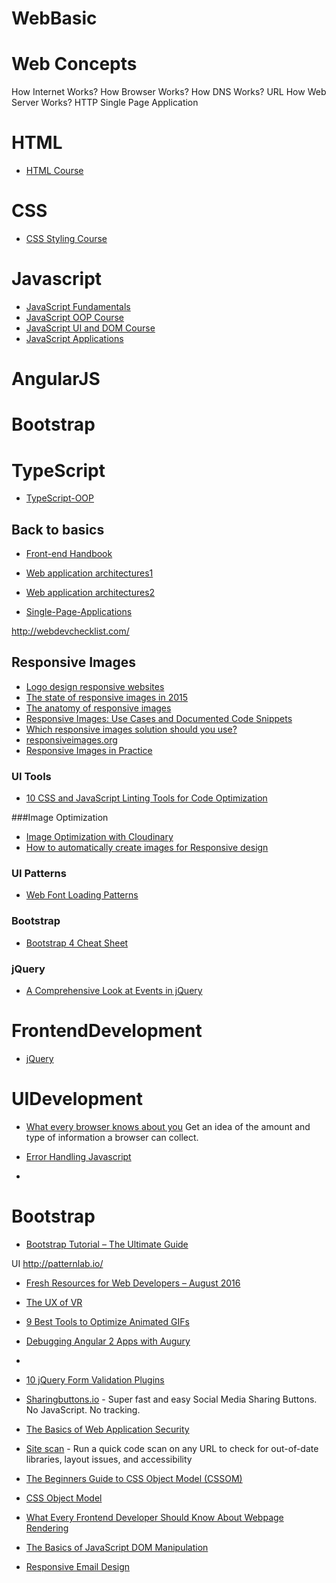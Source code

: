 # WebBasic

# Web Concepts
How Internet Works?
How Browser Works?
How DNS Works?
URL
How Web Server Works?
HTTP
Single Page Application

# HTML
* [HTML Course](https://github.com/TelerikAcademy/HTML)
 
# CSS
* [CSS Styling Course](https://github.com/TelerikAcademy/CSS)

# Javascript
* [JavaScript Fundamentals](https://github.com/TelerikAcademy/JavaScript-Fundamentals)
* [JavaScript OOP Course](https://github.com/TelerikAcademy/JavaScript-OOP)
* [JavaScript UI and DOM Course](https://github.com/TelerikAcademy/JavaScript-UI-and-DOM)
* [JavaScript Applications](https://github.com/TelerikAcademy/JavaScript-Applications)

# AngularJS

# Bootstrap

# TypeScript
* [TypeScript-OOP](https://github.com/TelerikAcademy/TypeScript-OOP)




## Back to basics
* [Front-end Handbook](https://www.gitbook.com/book/frontendmasters/front-end-handbook/details)
* [Web application architectures1](http://blog.octo.com/en/new-web-application-architectures-and-impacts-for-enterprises-1/)
* [Web application architectures2](http://blog.octo.com/en/new-web-application-architectures-and-impacts-for-enterprises-2/)


* [Single-Page-Applications](https://github.com/TelerikAcademy/Single-Page-Applications)



http://webdevchecklist.com/


## Responsive Images
* [Logo design responsive websites](https://www.smashingmagazine.com/2016/04/logo-design-responsive-websites/)
* [The state of responsive images in 2015](http://www.webdesignerdepot.com/2015/08/the-state-of-responsive-images/)
* [The anatomy of responsive images](https://jakearchibald.com/2015/anatomy-of-responsive-images/)
* [Responsive Images: Use Cases and Documented Code Snippets](https://dev.opera.com/articles/responsive-images/)
* [Which responsive images solution should you use?](https://css-tricks.com/which-responsive-images-solution-should-you-use/)
* [responsiveimages.org](https://responsiveimages.org/)
* [Responsive Images in Practice](http://alistapart.com/article/responsive-images-in-practice)


### UI Tools
* [10 CSS and JavaScript Linting Tools for Code Optimization](http://www.hongkiat.com/blog/code-optimization-css-js-linting-tools/)

###Image Optimization
* [Image Optimization with Cloudinary](https://davidwalsh.name/image-optimization-cloudinary)
* [How to automatically create images for Responsive design](http://cloudinary.com/blog/how_to_automatically_create_images_for_responsive_design)
 

### UI Patterns
* [Web Font Loading Patterns](https://www.bramstein.com/writing/web-font-loading-patterns.html)

### Bootstrap
* [Bootstrap 4 Cheat Sheet](http://hackerthemes.com/bootstrap-cheatsheet)


### jQuery
* [A Comprehensive Look at Events in jQuery](http://www.sitepoint.com/comprehensive-events-jquery/)


# FrontendDevelopment


* [jQuery](https://github.com/ramyrams/FrontendDevelopment/blob/master/jquery.md) 



# UIDevelopment
* [What every browser knows about you](http://webkay.robinlinus.com/) Get an idea of the amount and type of information a browser can collect.

* [Error Handling Javascript](http://www.sitepoint.com/proper-error-handling-javascript/)
* 

# Bootstrap
* [Bootstrap Tutorial – The Ultimate Guide](https://www.webcodegeeks.com/css/bootstrap/bootstrap-tutorial/?)


UI
http://patternlab.io/

* [Fresh Resources for Web Developers – August 2016](http://www.hongkiat.com/blog/designers-developers-monthly-08-2016/)
* [The UX of VR](http://www.uxofvr.com/)
* [9 Best Tools to Optimize Animated GIFs](http://www.hongkiat.com/blog/tools-to-optimize-animating-gifs/)


* [Debugging Angular 2 Apps with Augury](https://scotch.io/tutorials/debugging-angular-2-apps-with-augury)
* 

* [10 jQuery Form Validation Plugins](https://www.sitepoint.com/10-jquery-form-validation-plugins/)

* [Sharingbuttons.io](http://sharingbuttons.io) - Super fast and easy Social Media Sharing Buttons. No JavaScript. No tracking.


* [The Basics of Web Application Security](http://martinfowler.com/articles/web-security-basics.html)
* [Site scan](https://developer.microsoft.com/en-us/microsoft-edge/tools/staticscan/) - Run a quick code scan on any URL to check for out-of-date libraries, layout issues, and accessibility


* [The Beginners Guide to CSS Object Model (CSSOM)](http://www.hongkiat.com/blog/css-object-model-cssom/)
* [CSS Object Model](http://nimbupani.com/css-object-model.html)
* [What Every Frontend Developer Should Know About Webpage Rendering](http://frontendbabel.info/articles/webpage-rendering-101/)
* [The Basics of JavaScript DOM Manipulation](http://callmenick.com/post/basics-javascript-dom-manipulation)


* [Responsive Email Design](http://www.leemunroe.com/responsive-email-design/)
